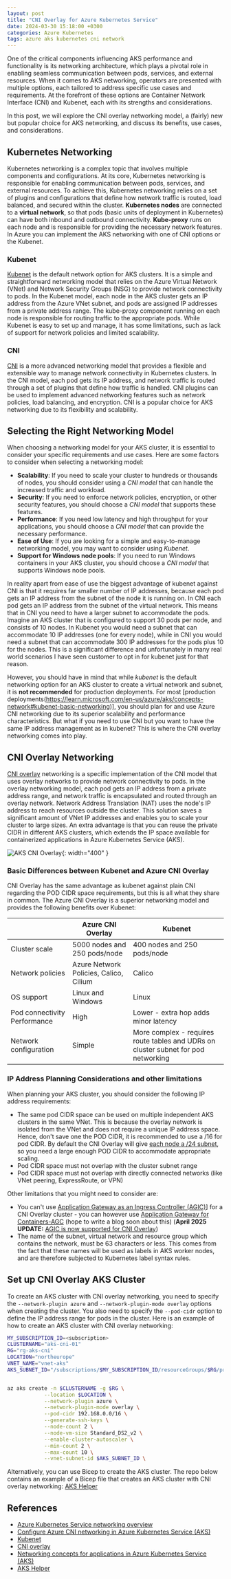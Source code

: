 ```yaml
---
layout: post
title: "CNI Overlay for Azure Kubernetes Service"
date: 2024-03-30 15:18:00 +0300
categories: Azure Kubernetes
tags: azure aks kubernetes cni network
---
```


One of the critical components influencing AKS performance and functionality is its networking architecture, which plays a pivotal role in enabling seamless communication between pods, services, and external resources. When it comes to AKS networking, operators are presented with multiple options, each tailored to address specific use cases and requirements. At the forefront of these options are Container Network Interface (CNI) and Kubenet, each with its strengths and considerations.

In this post, we will explore the CNI overlay networking model, a (fairly) new but popular choice for AKS networking, and discuss its benefits, use cases, and considerations.

## Kubernetes Networking

Kubernetes networking is a complex topic that involves multiple components and configurations. At its core, Kubernetes networking is responsible for enabling communication between pods, services, and external resources. To achieve this, Kubernetes networking relies on a set of plugins and configurations that define how network traffic is routed, load balanced, and secured within the cluster. **Kubernetes nodes** are connected to a **virtual network**, so that pods (basic units of deployment in Kubernetes) can have both inbound and outbound connectivity. **Kube-proxy** runs on each node and is responsible for providing the necessary network features. In Azure you can implement the AKS networking with one of CNI options or the Kubenet.

### Kubenet

[Kubenet](https://learn.microsoft.com/en-us/azure/aks/configure-kubenet) is the default network option for AKS clusters. It is a simple and straightforward networking model that relies on the Azure Virtual Network (VNet) and Network Security Groups (NSG) to provide network connectivity to pods. In the Kubenet model, each node in the AKS cluster gets an IP address from the Azure VNet subnet, and pods are assigned IP addresses from a private address range. The kube-proxy component running on each node is responsible for routing traffic to the appropriate pods. While Kubenet is easy to set up and manage, it has some limitations, such as lack of support for network policies and limited scalability.

### CNI

[CNI](https://learn.microsoft.com/en-us/azure/aks/configure-azure-cni?tabs=configure-networking-portal) is a more advanced networking model that provides a flexible and extensible way to manage network connectivity in Kubernetes clusters. In the CNI model, each pod gets its IP address, and network traffic is routed through a set of plugins that define how traffic is handled. CNI plugins can be used to implement advanced networking features such as network policies, load balancing, and encryption. CNI is a popular choice for AKS networking due to its flexibility and scalability.

## Selecting the Right Networking Model

When choosing a networking model for your AKS cluster, it is essential to consider your specific requirements and use cases. Here are some factors to consider when selecting a networking model:

- **Scalability**: If you need to scale your cluster to hundreds or thousands of nodes, you should consider using a _CNI model_ that can handle the increased traffic and workload.
- **Security**: If you need to enforce network policies, encryption, or other security features, you should choose a _CNI model_ that supports these features.
- **Performance**: If you need low latency and high throughput for your applications, you should choose a _CNI model_ that can provide the necessary performance.
- **Ease of Use**: If you are looking for a simple and easy-to-manage networking model, you may want to consider using _Kubenet_.
- **Support for Windows node pools**: If you need to run Windows containers in your AKS cluster, you should choose a _CNI model_ that supports Windows node pools.

In reality apart from ease of use the biggest advantage of kubenet against CNI is that it requires far smaller number of IP addresses, because each pod gets an IP address from the subnet of the node it is running on. In CNI each pod gets an IP address from the subnet of the virtual network. This means that in CNI you need to have a larger subnet to accommodate the pods. Imagine an AKS cluster that is configured to support 30 pods per node, and consists of 10 nodes. In Kubenet you would need a subnet that can accommodate 10 IP addresses (one for every node), while in CNI you would need a subnet that can accommodate 300 IP addresses for the pods plus 10 for the nodes. This is a significant difference and unfortunately in many real world scenarios I have seen customer to opt in for kubenet just for that reason.

However, you should have in mind that while _kubenet_ is the default networking option for an AKS cluster to create a virtual network and subnet, it is **not recommended** for production
deployments. For most [production deployments(https://learn.microsoft.com/en-us/azure/aks/concepts-network#kubenet-basic-networking)], you should plan for and use Azure CNI networking due to its superior scalability and performance characteristics. But what if you need to use CNI but you want to have the same IP address management as in kubenet? This is where the CNI overlay networking comes into play.

## CNI Overlay Networking

[CNI overlay](https://learn.microsoft.com/en-us/azure/aks/azure-cni-overlay?tabs=kubectl) networking is a specific implementation of the CNI model that uses overlay networks to provide network connectivity to pods. In the overlay networking model, each pod gets an IP address from a private address range, and network traffic is encapsulated and routed through an overlay network. Network Address Translation (NAT) uses the node's IP address to reach resources outside the cluster. This solution saves a significant amount of VNet IP addresses and enables you to scale your cluster to large sizes. An extra advantage is that you can reuse the private CIDR in different AKS clusters, which extends the IP space available for containerized applications in Azure Kubernetes Service (AKS).

![AKS CNI Overlay](/images/aks-cni/cni-overlay-overview.jpg){: width="400" }

### Basic Differences between Kubenet and Azure CNI Overlay

CNI Overlay has the same advantage as kubenet against plain CNI regarding the POD CIDR space requirements, but this is all what they share in common. The Azure CNI Overlay is a superior networking model and provides the following benefits over Kubenet:

|                              | Azure CNI Overlay                      | Kubenet                                                                            |
| ---------------------------- | -------------------------------------- | ---------------------------------------------------------------------------------- |
| Cluster scale                | 5000 nodes and 250 pods/node           | 400 nodes and 250 pods/node                                                        |
| Network policies             | Azure Network Policies, Calico, Cilium | Calico                                                                             |
| OS support                   | Linux and Windows                      | Linux                                                                              |
| Pod connectivity Performance | High                                   | Lower - extra hop adds minor latency                                               |
| Network configuration        | Simple                                 | More complex - requires route tables and UDRs on cluster subnet for pod networking |

### IP Address Planning Considerations and other limitations

When planning your AKS cluster, you should consider the following IP address requirements:

- The same pod CIDR space can be used on multiple independent AKS clusters in the same VNet. This is because the overlay network is isolated from the VNet and does not require a unique IP address space. Hence, don't save one the POD CIDR, it is recommended to use a /16 for pod CIDR. By default the CNI Overlay will give [each node a /24 subnet](https://learn.microsoft.com/en-us/azure/aks/azure-cni-overlay?tabs=kubectl#ip-address-planning), so you need a large enough POD CIDR to accommodate appropriate scaling.
- Pod CIDR space must not overlap with the cluster subnet range
- Pod CIDR space must not overlap with directly connected networks (like VNet peering, ExpressRoute, or VPN)

Other limitations that you might need to consider are:

- You can't use [Application Gateway as an Ingress Controller (AGIC)](https://learn.microsoft.com/en-us/azure/application-gateway/ingress-controller-overview)] for a CNI Overlay cluster - you can however use [Application Gateway for Containers-AGC](https://learn.microsoft.com/en-us/azure/application-gateway/for-containers/) (hope to write a blog soon about this) (**April 2025 UPDATE:** [AGIC is now supported for CNI Overlay](https://learn.microsoft.com/en-us/azure/application-gateway/ingress-controller-overview#container-networking-and-agic))
- The name of the subnet, virtual network and resource group which contains the network, must be 63 characters or less. This comes from the fact that these names will be used as labels in AKS worker nodes, and are therefore subjected to Kubernetes label syntax rules.

## Set up CNI Overlay AKS Cluster

To create an AKS cluster with CNI overlay networking, you need to specify the `--network-plugin azure` and `--network-plugin-mode overlay` options when creating the cluster. You also need to specify the `--pod-cidr` option to define the IP address range for pods in the cluster. Here is an example of how to create an AKS cluster with CNI overlay networking:

```bash
MY_SUBSCRIPTION_ID=<subscription>
CLUSTERNAME="aks-cni-01"
RG="rg-aks-cni"
LOCATION="northeurope"
VNET_NAME="vnet-aks"
AKS_SUBNET_ID="/subscriptions/$MY_SUBSCRIPTION_ID/resourceGroups/$RG/providers/Microsoft.Network/virtualNetworks/$VNET_NAME/subnets/aks-subnet"


az aks create -n $CLUSTERNAME -g $RG \
            --location $LOCATION \
            --network-plugin azure \
            --network-plugin-mode overlay \
            --pod-cidr 192.168.0.0/16 \
            --generate-ssh-keys \
            --node-count 2 \
            --node-vm-size Standard_DS2_v2 \
            --enable-cluster-autoscaler \
            --min-count 2 \
            --max-count 10 \
            --vnet-subnet-id $AKS_SUBNET_ID \

```

Alternatively, you can use Bicep to create the AKS cluster. The repo below contains an example of a Bicep file that creates an AKS cluster with CNI overlay networking:
[AKS Helper](https://github.com/thotheod/aks-deployment-helper/blob/main/private-cni-overlay/deploy.azcli)

## References

- [Azure Kubernetes Service networking overview](https://learn.microsoft.com/en-us/azure/aks/concepts-network)
- [Configure Azure CNI networking in Azure Kubernetes Service (AKS)](https://learn.microsoft.com/en-us/azure/aks/configure-azure-cni)
- [Kubenet](https://learn.microsoft.com/en-us/azure/aks/configure-kubenet)
- [CNI overlay](https://learn.microsoft.com/en-us/azure/aks/azure-cni-overlay?tabs=kubectl)
- [Networking concepts for applications in Azure Kubernetes Service (AKS)](https://learn.microsoft.com/en-us/azure/aks/concepts-network)
- [AKS Helper](https://github.com/thotheod/aks-deployment-helper/blob/main/private-cni-overlay/deploy.azcli)
